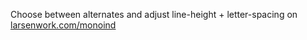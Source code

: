 Choose between alternates and adjust line-height + letter-spacing on [larsenwork.com/monoind](http://larsenwork.com/monoid/)
